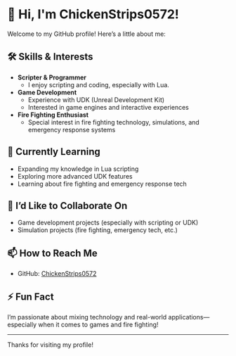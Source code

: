 # 👋 Hi, I'm ChickenStrips0572!

Welcome to my GitHub profile! Here’s a little about me:

## 🛠️ Skills & Interests

- **Scripter & Programmer**
    - I enjoy scripting and coding, especially with Lua.
- **Game Development**
    - Experience with UDK (Unreal Development Kit)
    - Interested in game engines and interactive experiences
- **Fire Fighting Enthusiast**
    - Special interest in fire fighting technology, simulations, and emergency response systems

## 🌱 Currently Learning

- Expanding my knowledge in Lua scripting
- Exploring more advanced UDK features
- Learning about fire fighting and emergency response tech

## 🤔 I’d Like to Collaborate On

- Game development projects (especially with scripting or UDK)
- Simulation projects (fire fighting, emergency tech, etc.)

## 📫 How to Reach Me

- GitHub: [ChickenStrips0572](https://github.com/ChickenStrips0572)

## ⚡ Fun Fact

I’m passionate about mixing technology and real-world applications—especially when it comes to games and fire fighting!

---

Thanks for visiting my profile!

